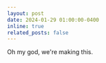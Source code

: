 ```yaml
---
layout: post
date: 2024-01-29 01:00:00-0400
inline: true
related_posts: false
---
```


Oh my god, we're making this. 
